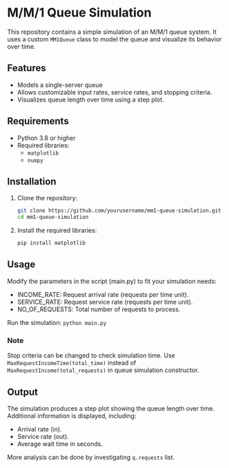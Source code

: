 # M/M/1 Queue Simulation

This repository contains a simple simulation of an M/M/1 queue system. It uses a custom `MM1Queue` class to model the queue and visualize its behavior over time.

## Features

- Models a single-server queue
- Allows customizable input rates, service rates, and stopping criteria.
- Visualizes queue length over time using a step plot.

## Requirements

- Python 3.8 or higher
- Required libraries:
  - `matplotlib`
  - `numpy`


## Installation

1. Clone the repository:

   ```bash
   git clone https://github.com/yourusername/mm1-queue-simulation.git
   cd mm1-queue-simulation
   
2. Install the required libraries:

   ```bash
   pip install matplotlib
   
## Usage

Modify the parameters in the script (main.py) to fit your simulation needs:

- INCOME_RATE: Request arrival rate (requests per time unit).
- SERVICE_RATE: Request service rate (requests per time unit).
- NO_OF_REQUESTS: Total number of requests to process.


Run the simulation: `python main.py`
  
### Note

Stop criteria can be changed to check simulation time. Use `MaxRequestIncomeTime(total_time)` instead of `MaxRequestIncome(total_requests)` in queue simulation constructor.

## Output

The simulation produces a step plot showing the queue length over time. Additional information is displayed, including:

- Arrival rate (in).
- Service rate (out).
- Average wait time in seconds.

More analysis can be done by investigating `q.requests` list.
